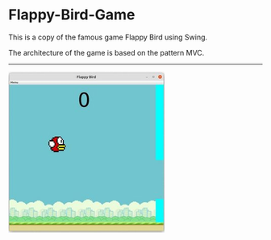 # Flappy-Bird-Game
This is a copy of the famous game Flappy Bird using Swing. 

The architecture of the game is based on the pattern
MVC.
___
![](https://github.com/plugatarev/Flappy-Bird-Game/blob/master/game.png) 